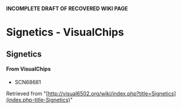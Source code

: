 **INCOMPLETE DRAFT OF RECOVERED WIKI PAGE**

# Signetics - VisualChips

## Signetics

#### From VisualChips

- SCN68681

Retrieved from "[http://visual6502.org/wiki/index.php?title=Signetics](index.php-title-Signetics)"

